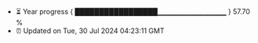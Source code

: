 - ⏳ Year progress { █████████████████▁▁▁▁▁▁▁▁▁▁▁▁▁ } 57.70 %
- ⏰ Updated on Tue, 30 Jul 2024 04:23:11 GMT


